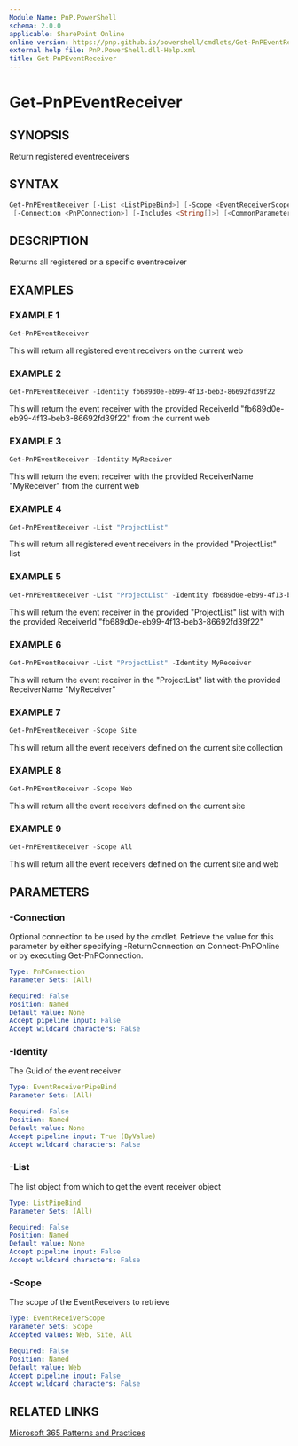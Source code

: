 ```yaml
---
Module Name: PnP.PowerShell
schema: 2.0.0
applicable: SharePoint Online
online version: https://pnp.github.io/powershell/cmdlets/Get-PnPEventReceiver.html
external help file: PnP.PowerShell.dll-Help.xml
title: Get-PnPEventReceiver
---
```

  
# Get-PnPEventReceiver

## SYNOPSIS
Return registered eventreceivers

## SYNTAX

```powershell
Get-PnPEventReceiver [-List <ListPipeBind>] [-Scope <EventReceiverScope>] [-Identity <EventReceiverPipeBind>] 
 [-Connection <PnPConnection>] [-Includes <String[]>] [<CommonParameters>]
```

## DESCRIPTION
Returns all registered or a specific eventreceiver

## EXAMPLES

### EXAMPLE 1
```powershell
Get-PnPEventReceiver
```

This will return all registered event receivers on the current web

### EXAMPLE 2
```powershell
Get-PnPEventReceiver -Identity fb689d0e-eb99-4f13-beb3-86692fd39f22
```

This will return the event receiver with the provided ReceiverId "fb689d0e-eb99-4f13-beb3-86692fd39f22" from the current web

### EXAMPLE 3
```powershell
Get-PnPEventReceiver -Identity MyReceiver
```

This will return the event receiver with the provided ReceiverName "MyReceiver" from the current web

### EXAMPLE 4
```powershell
Get-PnPEventReceiver -List "ProjectList"
```

This will return all registered event receivers in the provided "ProjectList" list

### EXAMPLE 5
```powershell
Get-PnPEventReceiver -List "ProjectList" -Identity fb689d0e-eb99-4f13-beb3-86692fd39f22
```

This will return the event receiver in the provided "ProjectList" list with with the provided ReceiverId "fb689d0e-eb99-4f13-beb3-86692fd39f22"

### EXAMPLE 6
```powershell
Get-PnPEventReceiver -List "ProjectList" -Identity MyReceiver
```

This will return the event receiver in the "ProjectList" list with the provided ReceiverName "MyReceiver"

### EXAMPLE 7
```powershell
Get-PnPEventReceiver -Scope Site
```

This will return all the event receivers defined on the current site collection

### EXAMPLE 8
```powershell
Get-PnPEventReceiver -Scope Web
```

This will return all the event receivers defined on the current site

### EXAMPLE 9
```powershell
Get-PnPEventReceiver -Scope All
```

This will return all the event receivers defined on the current site and web

## PARAMETERS

### -Connection
Optional connection to be used by the cmdlet. Retrieve the value for this parameter by either specifying -ReturnConnection on Connect-PnPOnline or by executing Get-PnPConnection.

```yaml
Type: PnPConnection
Parameter Sets: (All)

Required: False
Position: Named
Default value: None
Accept pipeline input: False
Accept wildcard characters: False
```

### -Identity
The Guid of the event receiver

```yaml
Type: EventReceiverPipeBind
Parameter Sets: (All)

Required: False
Position: Named
Default value: None
Accept pipeline input: True (ByValue)
Accept wildcard characters: False
```

### -List
The list object from which to get the event receiver object

```yaml
Type: ListPipeBind
Parameter Sets: (All)

Required: False
Position: Named
Default value: None
Accept pipeline input: False
Accept wildcard characters: False
```

### -Scope
The scope of the EventReceivers to retrieve

```yaml
Type: EventReceiverScope
Parameter Sets: Scope
Accepted values: Web, Site, All

Required: False
Position: Named
Default value: Web
Accept pipeline input: False
Accept wildcard characters: False
```

## RELATED LINKS

[Microsoft 365 Patterns and Practices](https://aka.ms/m365pnp)